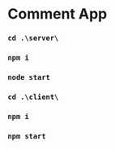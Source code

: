 # Comment App

### `cd .\server\`
### `npm i`
### `node start`

### `cd .\client\`
### `npm i`
### `npm start`

